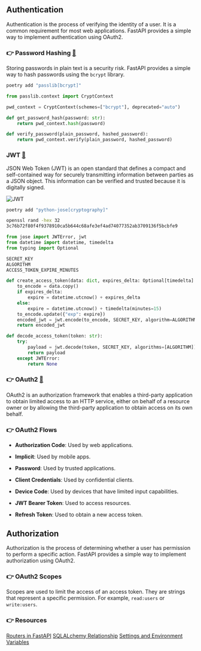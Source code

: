 ## Authentication

Authentication is the process of verifying the identity of a user. It is a common requirement for most web applications. FastAPI provides a simple way to implement authentication using OAuth2.

### 👉 Password Hashing [🔗](https://fastapi.tiangolo.com/tutorial/security/oauth2-jwt/#password-hashing)

Storing passwords in plain text is a security risk. FastAPI provides a simple way to hash passwords using the `bcrypt` library.

```bash
poetry add "passlib[bcrypt]"
```

```python
from passlib.context import CryptContext

pwd_context = CryptContext(schemes=["bcrypt"], deprecated="auto")

def get_password_hash(password: str):
    return pwd_context.hash(password)

def verify_password(plain_password, hashed_password):
    return pwd_context.verify(plain_password, hashed_password)
```

### JWT [🔗](https://fastapi.tiangolo.com/tutorial/security/oauth2-jwt/#handle-jwt-tokens)

JSON Web Token (JWT) is an open standard that defines a compact and self-contained way for securely transmitting information between parties as a JSON object. This information can be verified and trusted because it is digitally signed.

![JWT](./images/jwt.png)

```bash
poetry add "python-jose[cryptography]"

openssl rand -hex 32
3c76b72f80f4f9378910ca5b644c68afe3ef4ad74077352ab3709136f5bcbfe9
```

```python
from jose import JWTError, jwt
from datetime import datetime, timedelta
from typing import Optional

SECRET_KEY
ALGORITHM
ACCESS_TOKEN_EXPIRE_MINUTES

def create_access_token(data: dict, expires_delta: Optional[timedelta] = None):
    to_encode = data.copy()
    if expires_delta:
        expire = datetime.utcnow() + expires_delta
    else:
        expire = datetime.utcnow() + timedelta(minutes=15)
    to_encode.update({"exp": expire})
    encoded_jwt = jwt.encode(to_encode, SECRET_KEY, algorithm=ALGORITHM)
    return encoded_jwt

def decode_access_token(token: str):
    try:
        payload = jwt.decode(token, SECRET_KEY, algorithms=[ALGORITHM])
        return payload
    except JWTError:
        return None
```

### 👉 OAuth2 [🔗](https://oauth.net/2/)

OAuth2 is an authorization framework that enables a third-party application to obtain limited access to an HTTP service, either on behalf of a resource owner or by allowing the third-party application to obtain access on its own behalf.

### 👉 OAuth2 Flows

- **Authorization Code**: Used by web applications.
- **Implicit**: Used by mobile apps.
- **Password**: Used by trusted applications.
- **Client Credentials**: Used by confidential clients.
- **Device Code**: Used by devices that have limited input capabilities.

- **JWT Bearer Token**: Used to access resources.
- **Refresh Token**: Used to obtain a new access token.

## Authorization

Authorization is the process of determining whether a user has permission to perform a specific action. FastAPI provides a simple way to implement authorization using OAuth2.

### 👉 OAuth2 Scopes

Scopes are used to limit the access of an access token. They are strings that represent a specific permission. For example, `read:users` or `write:users`.

### 👉 Resources

[Routers in FastAPI](https://fastapi.tiangolo.com/tutorial/bigger-applications/)
[SQLALchemy Relationship](https://docs.sqlalchemy.org/en/20/orm/relationships.html)
[Settings and Environment Variables](https://fastapi.tiangolo.com/advanced/settings/)
